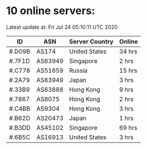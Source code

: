 # 10 online servers:

Latest update at: Fri Jul 24 05:10:11 UTC 2020

| ID | ASN | Server Country | Online |
| -- | --- | -------------- | ------ |
| #.D09B | AS174 | United States | 34 hrs |
| #.7F1D | AS63949 | Singapore | 2 hrs |
| #.C778 | AS51659 | Russia | 15 hrs |
| #.2A79 | AS63949 | Japan | 3 hrs |
| #.33B9 | AS63888 | Hong Kong | 9 hrs |
| #.7867 | AS8075 | Hong Kong | 2 hrs |
| #.C4BB | AS9304 | Hong Kong | 3 hrs |
| #.B62D | AS20473 | Japan | 1 hrs |
| #.B3DD | AS45102 | Singapore | 69 hrs |
| #.6B5C | AS16913 | United States | 3 hrs |

